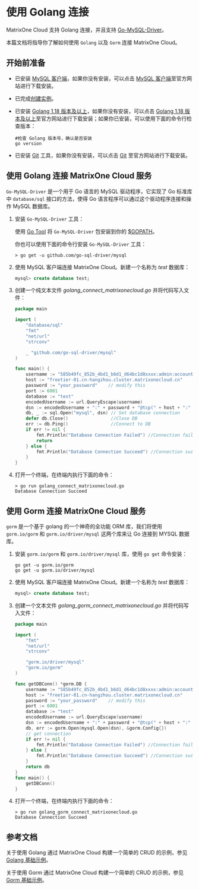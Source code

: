 # 使用 Golang 连接

MatrixOne Cloud 支持 Golang 连接，并且支持 [Go-MySQL-Driver](https://github.com/go-sql-driver/mysql)。

本篇文档将指导你了解如何使用 `Golang` 以及 `Gorm` 连接 MatrixOne Cloud。

## 开始前准备

- 已安装 [MySQL 客户端](https://dev.mysql.com/downloads/mysql)，如果你没有安装，可以点击 [MySQL 客户端](https://dev.mysql.com/downloads/mysql)至官方网站进行下载安装。

- 已完成[创建实例](../../Instance-Mgmt/create-instance.md)。

- 已安装 [Golang 1.18 版本及以上](https://go.dev/dl/)，如果你没有安装，可以点击 [Golang 1.18 版本及以上](https://go.dev/dl/)至官方网站进行下载安装；如果你已安装，可以使用下面的命令行检查版本：

    ```
    #检查 Golang 版本号，确认是否安装
    go version
    ```

- 已安装 [Git](https://git-scm.com/downloads) 工具，如果你没有安装，可以点击 [Git](https://git-scm.com/downloads) 至官方网站进行下载安装。

## 使用 Golang 连接 MatrixOne Cloud 服务

`Go-MySQL-Driver` 是一个用于 Go 语言的 MySQL 驱动程序，它实现了 Go 标准库中 `database/sql` 接口的方法，使得 Go 语言程序可以通过这个驱动程序连接和操作 MySQL 数据库。

1. 安装 `Go-MySQL-Driver` 工具：

    使用 [Go Tool](https://golang.org/cmd/go/) 将 `Go-MySQL-Driver` 包安装到你的 [$GOPATH](https://github.com/golang/go/wiki/GOPATH)。

    你也可以使用下面的命令行安装 `Go-MySQL-Driver` 工具：

    ```
    > go get -u github.com/go-sql-driver/mysql
    ```

2. 使用 MySQL 客户端连接 MatrixOne Cloud。新建一个名称为 *test* 数据库：

    ```sql
    mysql> create database test;
    ```

3. 创建一个纯文本文件 *golang_connect_matrixonecloud.go* 并将代码写入文件：

    ```go
    package main

    import (
        "database/sql"
        "fmt"
        "net/url"
        "strconv"

        _ "github.com/go-sql-driver/mysql"
    )

    func main() {
        username := "585b49fc_852b_4bd1_b6d1_d64bc1d8xxxx:admin:accountadmin" // modify this
        host := "freetier-01.cn-hangzhou.cluster.matrixonecloud.cn"      // modify this
        password := "your_password"    // modify this
        port := 6001
        database := "test"
        encodedUsername := url.QueryEscape(username)
        dsn := encodedUsername + ":" + password + "@tcp(" + host + ":" + strconv.Itoa(port) + ")/" + database
        db, _ := sql.Open("mysql", dsn) // Set database connection
        defer db.Close()                //Close DB
        err := db.Ping()                //Connect to DB
        if err != nil {
            fmt.Println("Database Connection Failed") //Connection failed
            return
        } else {
            fmt.Println("Database Connection Succeed") //Connection succeed
        }
    }

    ```

4. 打开一个终端，在终端内执行下面的命令：

    ```
    > go run golang_connect_matrixonecloud.go
    Database Connection Succeed
    ```

## 使用 Gorm 连接 MatrixOne Cloud 服务

```gorm``` 是一个基于 golang 的一个神奇的全功能 ORM 库，我们将使用 ```gorm.io/gorm``` 和 ```gorm.io/driver/mysql``` 这两个库来让 Go 连接到 MYSQL 数据库。

1. 安装 ```gorm.io/gorm``` 和 ```gorm.io/driver/mysql``` 库，使用 ```go get``` 命令安装：

    ```
    go get -u gorm.io/gorm
    go get -u gorm.io/driver/mysql
    ```

2. 使用 MySQL 客户端连接 MatrixOne Cloud。新建一个名称为 *test* 数据库：

    ```sql
    mysql> create database test;
    ```

3. 创建一个文本文件 *golang_gorm_connect_matrixonecloud.go* 并将代码写入文件：

    ```go
    package main

    import (
        "fmt"
        "net/url"
        "strconv"

        "gorm.io/driver/mysql"
        "gorm.io/gorm"
    )

    func getDBConn() *gorm.DB {
        username := "585b49fc_852b_4bd1_b6d1_d64bc1d8xxxx:admin:accountadmin" // modify this
        host := "freetier-01.cn-hangzhou.cluster.matrixonecloud.cn"      // modify this
        password := "your_password"    // modify this
        port := 6001
        database := "test"
        encodedUsername := url.QueryEscape(username)
        dsn := encodedUsername + ":" + password + "@tcp(" + host + ":" + strconv.Itoa(port) + ")/" + database
        db, err := gorm.Open(mysql.Open(dsn), &gorm.Config{})
        // get connection
        if err != nil {
            fmt.Println("Database Connection Failed") //Connection failed
        } else {
            fmt.Println("Database Connection Succeed") //Connection succeed
        }
        return db
    }
    func main() {
        getDBConn()
    }

    ```

4. 打开一个终端，在终端内执行下面的命令：

    ```
    > go run golang_gorm_connect_matrixonecloud.go
    Database Connection Succeed
    ```

## 参考文档

关于使用 Golang 通过 MatrixOne Cloud 构建一个简单的 CRUD 的示例，参见 [Golang 基础示例](../Tutorial/develop-golang-crud-demo.md)。

关于使用 Gorm 通过 MatrixOne Cloud 构建一个简单的 CRUD 的示例，参见 [Gorm 基础示例](../Tutorial/gorm-golang-crud-demo.md)。
